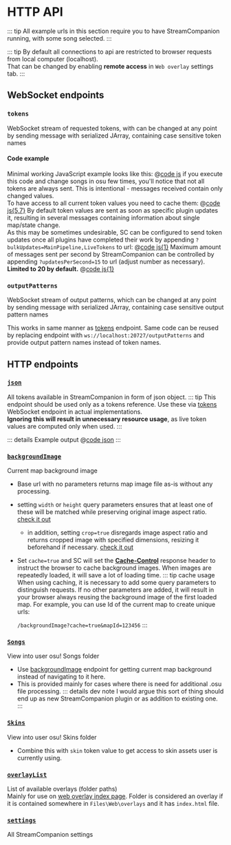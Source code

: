 # HTTP API

::: tip
All example urls in this section require you to have StreamCompanion running, with some song selected.
:::

::: tip
By default all connections to api are restricted to browser requests from local computer (localhost).  
That can be changed by enabling **remote access** in `Web overlay` settings tab.
:::

## WebSocket endpoints

### `tokens`

WebSocket stream of requested tokens, with can be changed at any point by sending message with serialized JArray, containing case sensitive token names

#### Code example

Minimal working JavaScript example looks like this:
@[code js](./apiExamples/minimalWS.js)
if you execute this code and change songs in osu few times, you'll notice that not all tokens are always sent. This is intentional - messages received contain only changed values.  
To have access to all current token values you need to cache them:
@[code js{5,7}](./apiExamples/minimalWSpt2.js)
By default token values are sent as soon as specific plugin updates it, resulting in several messages containing information about single map/state change.  
As this may be sometimes undesirable, SC can be configured to send token updates once all plugins have completed their work by appending `?bulkUpdates=MainPipeline,LiveTokens` to url:
@[code js{1}](./apiExamples/minimalWSpt3.js)
Maximum amount of messages sent per second by StreamCompanion can be controlled by appending `?updatesPerSecond=15` to url (adjust number as necessary). **Limited to 20 by default.**
@[code js{1}](./apiExamples/minimalWSpt4.js)

### `outputPatterns`

WebSocket stream of output patterns, which can be changed at any point by sending message with serialized JArray, containing case sensitive output pattern names

This works in same manner as [tokens](#tokens) endpoint. Same code can be reused by replacing endpoint with `ws://localhost:20727/outputPatterns` and provide output pattern names instead of token names.

## HTTP endpoints

### [`json`](http://localhost:20727/json)

All tokens available in StreamCompanion in form of json object.
::: tip
This endpoint should be used only as a tokens reference. Use these via [tokens](#tokens) WebSocket endpoint in actual implementations.  
**Ignoring this will result in unnecessary resource usage**, as live token values are computed only when used.
:::

::: details Example output
@[code json](./apiExamples/exampleSCOutput.json)
:::

### [`backgroundImage`](http://localhost:20727/backgroundImage)

Current map background image

* Base url with no parameters returns map image file as-is without any processing.
* setting `width` or `height` query parameters ensures that at least one of these will be matched while preserving original image aspect ratio. [check it out](http://localhost:20727/backgroundImage?width=500&height=500)
  * in addition, setting `crop=true` disregards image aspect ratio and returns cropped image with specified dimensions, resizing it beforehand if necessary. [check it out](http://localhost:20727/backgroundImage?width=500&height=500&crop=true)
* Set `cache=true` and SC will set the [**Cache-Control**](https://developer.mozilla.org/docs/Web/HTTP/Headers/Cache-Control) response header to instruct the browser to cache background images. When images are repeatedly loaded, it will save a lot of loading time.
  ::: tip cache usage
  When using caching, it is necessary to add some query parameters to distinguish requests. If no other parameters are added, it will result in your browser always reusing the background image of the first loaded map. For example, you can use Id of the current map to create unique urls:

  `/backgroundImage?cache=true&mapId=123456`
  :::

### [`Songs`](http://localhost:20727/Songs/)

View into user osu! Songs folder

- Use [backgroundImage](#backgroundImage) endpoint for getting current map background instead of navigating to it here.
- This is provided mainly for cases where there is need for additional .osu file processing.
  ::: details dev note
  I would argue this sort of thing should end up as new StreamCompanion plugin or as addition to existing one.
  :::

### [`Skins`](http://localhost:20727/Skins/)

View into user osu! Skins folder

- Combine this with `skin` token value to get access to skin assets user is currently using.

### [`overlayList`](http://localhost:20727/overlayList)

List of available overlays (folder paths)  
Mainly for use on [web overlay index page](http://localhost:20727). Folder is considered an overlay if it is contained somewhere in `Files\Web\overlays` and it has `index.html` file.

### [`settings`](http://localhost:20727/settings)

All StreamCompanion settings
